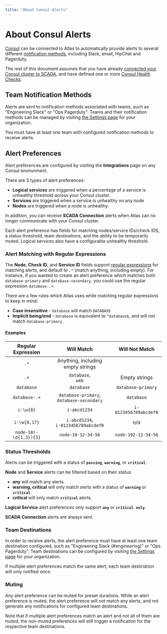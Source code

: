 ```yaml
---
title: "About Consul Alerts"
---
```


# About Consul Alerts

[Consul](https://consul.io) can be connected to Atlas to automatically provide
alerts to several different [notification
methods](/help/consul/alerts/notification-methods), including Slack, email,
HipChat and Pagerduty.

The rest of this document assumes that you have already [connected your Consul
cluster to SCADA](https://www.consul.io/docs/guides/atlas.html), and have
defined one or more [Consul Health
Checks](https://www.consul.io/docs/agent/checks.html).

## Team Notification Methods

Alerts are sent to notification methods associated with teams, such as
"Engineering Slack" or "Ops Pagerduty". Teams and their notification methods
can be managed by visiting [the Settings page](/settings) for your
organization.

You must have at least one team with configured notification
methods to receive alerts.

## Alert Preferences

Alert preferences are configured by visiting the **Integrations** page on any
Consul environment.

There are 3 types of alert preferences:

* **Logical services** are triggered when a percentage of a service is unhealthy threshold across your Consul cluster.
* **Services** are triggered when a service is unhealthy on any node
* **Nodes** are triggered when a node is unhealthy.

In addition, you can receive **SCADA Connection** alerts when Atlas can no
longer communicate with your Consul cluster.

Each alert preference has fields for matching nodes/service IDs/check IDS, a
status threshold, team destinations, and the ability to be temporarily muted.
Logical services also have a configurable unhealthy threshold.

### Alert Matching with Regular Expressions

The **Node**, **Check ID**, and **Service ID** fields support [regular
expressions](https://en.wikipedia.org/wiki/Regular_expression) for matching
alerts, and default to `.*` (match anything, including empty). For instance, if
you wanted to create an alert preference which matches both `database-primary`
and `database-secondary`, you could use the regular expression `database-.+`.

There are a few rules which Atlas uses while matching regular expressions to
keep in mind:

* **Case insensitive** - `database` will match `DATABASE`
* **Implicit being/end** - `database` is equivalent to `^database$`, and will not match `database-primary`

#### Examples

| Regular Expression | Will Match | Will Not Match |
|:-:|:-:|:-:|
| `.*` | Anything, including empty strings | |
| `.+` | `database`, <br> `web` | Empty strings |
| `database` | `database` | `database-primary` |
| `database-.+` | `database-primary`, <br> `database-secondary` | `database` |
| `i-\w{8}` | `i-abcd1234` | `i-0123456789abcdef0` |
| `i-\w{8,17}` | `i-abcd1234`, <br> `i-0123456789abcdef0` | *n/a* |
| `node-10(-\d{1,3}){3}` | `node-10-12-34-56` | `node-192-12-34-56` |

### Status Thresholds

Alerts can be triggered with a status of **`passing`**, **`warning`**, or
**`critical`**.

**Node** and **Service** alerts can be filtered based on their status:

* **any** will match any alerts.
* **warning, critical** will only match slerts with a status of **`warning`**
  or **`critical`**.
* **critical** will only match **`critical`** alerts.

**Logical Service** alert preferences only support **`any`** or **`critical
only`**.

**SCADA Connection** alerts are always sent.

### Team Destinations

In order to receive alerts, the alert preference must have at least one team
destination configured, such as "Engineering Slack (#engineering)" or "Ops
Pagerduty".  Team destinations can be configured by visiting [the Settings
page](/settings) for your organization.

If multiple alert preferences match the same alert, each team destination will
only notified once.

### Muting

Any alert preference can be muted for preset durations. While an alert
preference is muted, the alert preference will not match any alerts, and not
generate any notifications for configured team destinations.

Note that if multiple alert preferences match an alert and not all of them are
muted, the non-muted preferences will still trigger a notification for the
respective team destinations.
